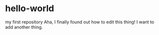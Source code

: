 # hello-world
my first repository
Aha, I finally found out how to edit this thing!
I want to add another thing. 
